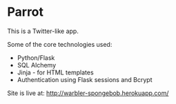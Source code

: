 # Parrot

This is a Twitter-like app.

Some of the core technologies used:
* Python/Flask
* SQL Alchemy
* Jinja - for HTML templates
* Authentication using Flask sessions and Bcrypt

Site is live at: http://warbler-spongebob.herokuapp.com/